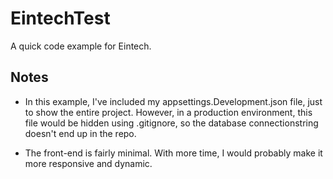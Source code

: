 # EintechTest

A quick code example for Eintech.

## Notes

- In this example, I've included my appsettings.Development.json file, just to show the entire project. However, in a production environment, this file would be hidden using .gitignore, so the database connectionstring doesn't end up in the repo.

- The front-end is fairly minimal. With more time, I would probably make it more responsive and dynamic.